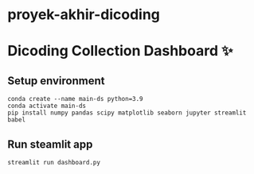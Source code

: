 # proyek-akhir-dicoding
# Dicoding Collection Dashboard ✨

## Setup environment
```
conda create --name main-ds python=3.9
conda activate main-ds
pip install numpy pandas scipy matplotlib seaborn jupyter streamlit babel
```

## Run steamlit app
```
streamlit run dashboard.py
```

